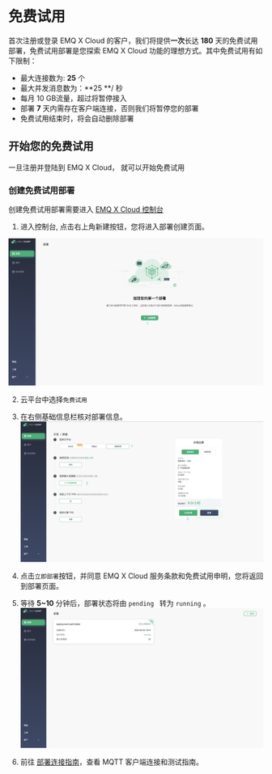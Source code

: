 # 免费试用

首次注册或登录 EMQ X Cloud 的客户，我们将提供**一次**长达 **180** 天的免费试用部署，免费试用部署是您探索 EMQ X Cloud 功能的理想方式。其中免费试用有如下限制：

* 最大连接数为:  **25** 个
* 最大并发消息数为：**25 **/ 秒
* 每月 10 GB流量，超过将暂停接入
* 部署 **7** 天内需存在客户端连接，否则我们将暂停您的部署
* 免费试用结束时，将会自动删除部署



## 开始您的免费试用

一旦注册并登陆到 EMQ X Cloud， 就可以开始免费试用

### 创建免费试用部署

创建免费试用部署需要进入 [EMQ X Cloud 控制台](https://cloud.emqx.io/console/)

1. 进入控制台, 点击右上角新建按钮，您将进入部署创建页面。

  ![create_first_deployment](../_assets/quick_start/first_deployment.png)

2. 云平台中选择`免费试用`

3. 在右侧基础信息栏核对部署信息。
   ![create_free_trial](../_assets/quick_start/create_free_trial.png)

4. 点击`立即部署`按钮，并同意 EMQ X Cloud 服务条款和免费试用申明，您将返回到部署页面。

5. 等待 **5~10** 分钟后，部署状态将由 `pending ` 转为 `running` 。
   ![running_free_trial](../_assets/quick_start/running_free_trial.png)
   
6. 前往 [部署连接指南](../deployments/connections.md)，查看 MQTT 客户端连接和测试指南。

